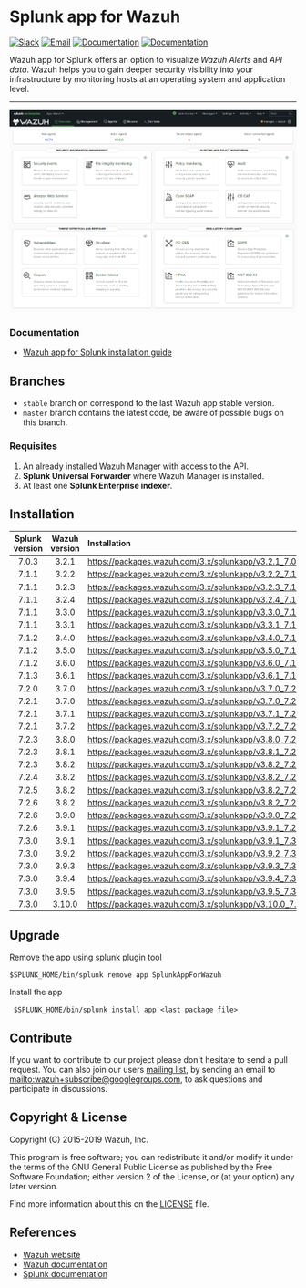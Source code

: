 # Splunk app for Wazuh

[![Slack](https://img.shields.io/badge/slack-join-blue.svg)](https://wazuh.com/community/join-us-on-slack/)
[![Email](https://img.shields.io/badge/email-join-blue.svg)](https://groups.google.com/forum/#!forum/wazuh)
[![Documentation](https://img.shields.io/badge/docs-view-green.svg)](https://documentation.wazuh.com)
[![Documentation](https://img.shields.io/badge/web-view-green.svg)](https://wazuh.com)

Wazuh app for Splunk offers an option to visualize _Wazuh Alerts_ and _API data_. Wazuh helps you to gain deeper security visibility into your infrastructure by monitoring hosts at an operating system and application level.

---

![Overview](../SplunkOverview.png)

### Documentation

- [Wazuh app for Splunk installation guide](https://documentation.wazuh.com/current/installing-splunk/index.html)

## Branches

- `stable` branch on correspond to the last Wazuh app stable version.
- `master` branch contains the latest code, be aware of possible bugs on this branch.

### Requisites

1. An already installed Wazuh Manager with access to the API.
2. **Splunk Universal Forwarder** where Wazuh Manager is installed.
3. At least one **Splunk Enterprise indexer**.

## Installation

| Splunk version | Wazuh version | Installation                                                   |
| :------------: | :-----------: | :------------------------------------------------------------- |
|     7.0.3      |     3.2.1     | <https://packages.wazuh.com/3.x/splunkapp/v3.2.1_7.0.3.tar.gz> |
|     7.1.1      |     3.2.2     | <https://packages.wazuh.com/3.x/splunkapp/v3.2.2_7.1.1.tar.gz> |
|     7.1.1      |     3.2.3     | <https://packages.wazuh.com/3.x/splunkapp/v3.2.3_7.1.1.tar.gz> |
|     7.1.1      |     3.2.4     | <https://packages.wazuh.com/3.x/splunkapp/v3.2.4_7.1.1.tar.gz> |
|     7.1.1      |     3.3.0     | <https://packages.wazuh.com/3.x/splunkapp/v3.3.0_7.1.1.tar.gz> |
|     7.1.1      |     3.3.1     | <https://packages.wazuh.com/3.x/splunkapp/v3.3.1_7.1.1.tar.gz> |
|     7.1.2      |     3.4.0     | <https://packages.wazuh.com/3.x/splunkapp/v3.4.0_7.1.2.tar.gz> |
|     7.1.2      |     3.5.0     | <https://packages.wazuh.com/3.x/splunkapp/v3.5.0_7.1.2.tar.gz> |
|     7.1.2      |     3.6.0     | <https://packages.wazuh.com/3.x/splunkapp/v3.6.0_7.1.2.tar.gz> |
|     7.1.3      |     3.6.1     | <https://packages.wazuh.com/3.x/splunkapp/v3.6.1_7.1.3.tar.gz> |
|     7.2.0      |     3.7.0     | <https://packages.wazuh.com/3.x/splunkapp/v3.7.0_7.2.0.tar.gz> |
|     7.2.1      |     3.7.0     | <https://packages.wazuh.com/3.x/splunkapp/v3.7.0_7.2.1.tar.gz> |
|     7.2.1      |     3.7.1     | <https://packages.wazuh.com/3.x/splunkapp/v3.7.1_7.2.1.tar.gz> |
|     7.2.1      |     3.7.2     | <https://packages.wazuh.com/3.x/splunkapp/v3.7.2_7.2.1.tar.gz> |
|     7.2.3      |     3.8.0     | <https://packages.wazuh.com/3.x/splunkapp/v3.8.0_7.2.3.tar.gz> |
|     7.2.3      |     3.8.1     | <https://packages.wazuh.com/3.x/splunkapp/v3.8.1_7.2.3.tar.gz> |
|     7.2.3      |     3.8.2     | <https://packages.wazuh.com/3.x/splunkapp/v3.8.2_7.2.3.tar.gz> |
|     7.2.4      |     3.8.2     | <https://packages.wazuh.com/3.x/splunkapp/v3.8.2_7.2.4.tar.gz> |
|     7.2.5      |     3.8.2     | <https://packages.wazuh.com/3.x/splunkapp/v3.8.2_7.2.5.tar.gz> |
|     7.2.6      |     3.8.2     | <https://packages.wazuh.com/3.x/splunkapp/v3.8.2_7.2.6.tar.gz> |
|     7.2.6      |     3.9.0     | <https://packages.wazuh.com/3.x/splunkapp/v3.9.0_7.2.6.tar.gz> |
|     7.2.6      |     3.9.1     | <https://packages.wazuh.com/3.x/splunkapp/v3.9.1_7.2.6.tar.gz> |
|     7.3.0      |     3.9.1     | <https://packages.wazuh.com/3.x/splunkapp/v3.9.1_7.3.0.tar.gz> |
|     7.3.0      |     3.9.2     | <https://packages.wazuh.com/3.x/splunkapp/v3.9.2_7.3.0.tar.gz> |
|     7.3.0      |     3.9.3     | <https://packages.wazuh.com/3.x/splunkapp/v3.9.3_7.3.0.tar.gz> |
|     7.3.0      |     3.9.4     | <https://packages.wazuh.com/3.x/splunkapp/v3.9.4_7.3.0.tar.gz> |
|     7.3.0      |     3.9.5     | <https://packages.wazuh.com/3.x/splunkapp/v3.9.5_7.3.0.tar.gz> |
|     7.3.0      |     3.10.0     | <https://packages.wazuh.com/3.x/splunkapp/v3.10.0_7.3.0.tar.gz> |

## Upgrade

Remove the app using splunk plugin tool

    $SPLUNK_HOME/bin/splunk remove app SplunkAppForWazuh

Install the app

     $SPLUNK_HOME/bin/splunk install app <last package file>

## Contribute

If you want to contribute to our project please don't hesitate to send a pull request. You can also join our users [mailing list](https://groups.google.com/d/forum/wazuh), by sending an email to <mailto:wazuh+subscribe@googlegroups.com>, to ask questions and participate in discussions.

## Copyright & License

Copyright (C) 2015-2019 Wazuh, Inc.

This program is free software; you can redistribute it and/or modify it under the terms of the GNU General Public License as published by the Free Software Foundation; either version 2 of the License, or (at your option) any later version.

Find more information about this on the [LICENSE](LICENSE) file.

## References

- [Wazuh website](https://wazuh.com)
- [Wazuh documentation](https://documentation.wazuh.com)
- [Splunk documentation](http://docs.splunk.com/Documentation)
